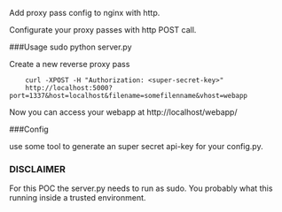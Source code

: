 Add proxy pass config to nginx with http.

Configurate your proxy passes with http POST call.

###Usage
    sudo python server.py

Create a new reverse proxy pass

        curl -XPOST -H "Authorization: <super-secret-key>"                    
        http://localhost:5000?port=1337&host=localhost&filename=somefilenname&vhost=webapp

Now you can access your webapp at http://localhost/webapp/

###Config 

use some tool to generate an super secret api-key for your config.py.


### DISCLAIMER

For this POC the server.py needs to run as sudo. You probably what this running inside a trusted environment. 
